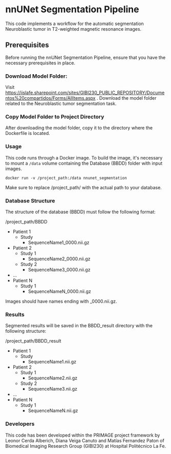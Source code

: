 # nnUNet Segmentation Pipeline

This code implements a workflow for the automatic segmentation Neuroblastic tumor in T2-weighted magnetic resonance images.

##  Prerequisites
Before running the nnUNet Segmentation Pipeline, ensure that you have the necessary prerequisites in place. 

### Download Model Folder:

Visit https://iislafe.sharepoint.com/sites/GIBI230_PUBLIC_REPOSITORY/Documentos%20compartidos/Forms/AllItems.aspx .
Download the model folder related to the Neuroblastic tumor segmentation task.

### Copy Model Folder to Project Directory

After downloading the model folder, copy it to the directory where the Dockerfile is located.

### Usage

This code runs through a Docker image. To build the image, it's necessary to mount a `/data` volume containing the Database (BBDD) folder  with input images.
~~~~
docker run -v /project_path:/data nnunet_segmentation
~~~~
Make sure to replace /project_path/ with the actual path to your database.

### Database Structure
The structure of the database (BBDD) must follow the following format:

/project_path/BBDD
- Patient 1
	- Study
		- SequenceName1_0000.nii.gz
- Patient 2
	- Study 1
		- SequenceName2_0000.nii.gz
	- Study 2
		- SequenceName3_0000.nii.gz
- ...
- Patient N
	- Study 1
		- SequenceNameN_0000.nii.gz

Images should have names ending with _0000.nii.gz.

### Results
Segmented results will be saved in the BBDD_result directory with the following structure:

/project_path/BBDD_result
- Patient 1
	- Study
		- SequenceName1.nii.gz
- Patient 2
	- Study 1
		- SequenceName2.nii.gz
	- Study 2
		- SequenceName3.nii.gz
- ...
- Patient N
	- Study 1
		- SequenceNameN.nii.gz

### Developers
This code has been developed within the PRIMAGE project framework by Leonor Cerda Alberich, Diana Veiga Canuto and Matías Fernandez Paton of Biomedical Imaging Research Group (GIBI230) at Hospital Politécnico La Fe.